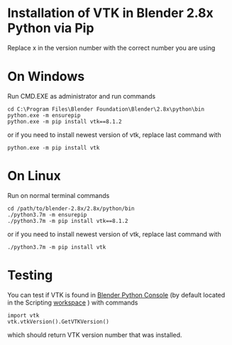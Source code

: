 # Installation of VTK in Blender 2.8x Python via Pip 

Replace x in the version number with the correct number you are using

# On Windows

Run CMD.EXE as administrator and run commands
```
cd C:\Program Files\Blender Foundation\Blender\2.8x\python\bin
python.exe -m ensurepip
python.exe -m pip install vtk==8.1.2
```
or if you need to install newest version of vtk, replace last command with
```
python.exe -m pip install vtk
```

# On Linux

Run on normal terminal commands
```
cd /path/to/blender-2.8x/2.8x/python/bin
./python3.7m -m ensurepip
./python3.7m -m pip install vtk==8.1.2
```
or if you need to install newest version of vtk, replace last command with
```
./python3.7m -m pip install vtk
```

# Testing

You can test if VTK is found in 
[Blender Python Console](https://docs.blender.org/manual/en/latest/editors/python_console.html)
(by default located in the Scripting 
[workspace](https://docs.blender.org/manual/en/latest/interface/window_system/workspaces.html)
) with commands

```
import vtk
vtk.vtkVersion().GetVTKVersion()
```

which should return VTK version number that was installed.

